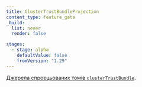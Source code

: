 ```yaml
---
title: ClusterTrustBundleProjection
content_type: feature_gate
_build:
  list: never
  render: false

stages:
  - stage: alpha
    defaultValue: false
    fromVersion: "1.29"
---
```

[Джерела спроєцьованих томів `clusterTrustBundle`](/docs/concepts/storage/projected-volumes#clustertrustbundle).
